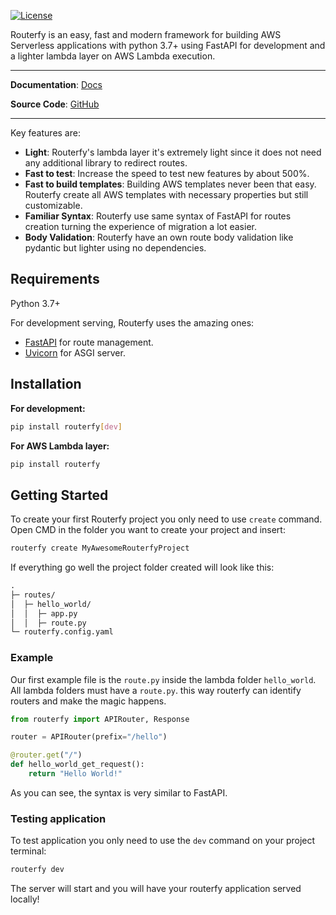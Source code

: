 [![License](https://img.shields.io/npm/l/tasker-man.svg)](https://github.pactual.net/bruno-s-junqueira/routerfy/blob/main/LICENSE)

Routerfy is an easy, fast and modern framework for building AWS Serverless applications with python 3.7+ using FastAPI for development and a lighter lambda layer on AWS Lambda execution.

---

**Documentation**: <a href="https://github.pactual.net/pages/bruno-s-junqueira/routerfy/" target="_blank">Docs</a>

**Source Code**: <a href="https://github.pactual.net/bruno-s-junqueira/routerfy" target="_blank">GitHub</a>

---

Key features are:

* **Light**: Routerfy's lambda layer it's extremely light since it does not need any additional library to redirect routes.
* **Fast to test**: Increase the speed to test new features by about 500%.
* **Fast to build templates**: Building AWS templates never been that easy. Routerfy create all AWS templates with necessary properties but still customizable.
* **Familiar Syntax**: Routerfy use same syntax of FastAPI for routes creation turning the experience of migration a lot easier.
* **Body Validation**: Routerfy have an own route body validation like pydantic but lighter using no dependencies.


## Requirements

Python 3.7+

For development serving, Routerfy uses the amazing ones:

* [FastAPI](https://fastapi.tiangolo.com/) for route management.
* [Uvicorn](https://www.uvicorn.org/) for ASGI server.


## Installation

**For development:**
```bash
pip install routerfy[dev]
```
**For AWS Lambda layer:**
```bash
pip install routerfy
```

## Getting Started

To create your first Routerfy project you only need to use `create` command. Open CMD in the folder you want to create your project and insert:
```bash
routerfy create MyAwesomeRouterfyProject
```

If everything go well the project folder created will look like this: 

```md
.
├─ routes/
│  ├─ hello_world/
│  │  ├─ app.py
│  │  ├─ route.py
└─ routerfy.config.yaml
```

### Example

Our first example file is the `route.py` inside the lambda folder `hello_world`. All lambda folders must have a `route.py`. this way routerfy can identify routers and make the magic happens.

```python
from routerfy import APIRouter, Response

router = APIRouter(prefix="/hello")

@router.get("/")
def hello_world_get_request():
    return "Hello World!"
```

As you can see, the syntax is very similar to FastAPI.

### Testing application

To test application you only need to use the `dev` command on your project terminal:
```bash
routerfy dev
```

The server will start and you will have your routerfy application served locally!